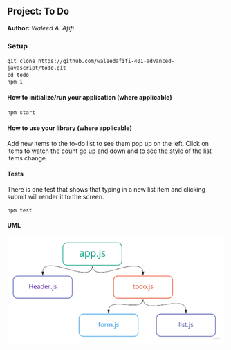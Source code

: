 ## Project: To Do

**Author:** _Waleed A. Afifi_

### Setup
```
git clone https://github.com/waleedafifi-401-advanced-javascript/todo.git
cd todo
npm i
```

#### How to initialize/run your application (where applicable)
```
npm start
```

#### How to use your library (where applicable)
Add new items to the to-do list to see them pop up on the left. Click on items to watch the count go up and down and to see the style of the list items change.

#### Tests

There is one test that shows that typing in a new list item and clicking submit will render it to the screen.
```
npm test
```

#### UML

![UML](./src/whiteboard/uml.jpg)

